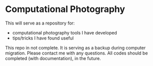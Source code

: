 # Computational Photography
This will serve as a repository for:
- computational photography tools I have developed 
- tips/tricks I have found useful

This repo in not complete.  It is serving as a backup during computer migration.  Please contact me with any questions.  All codes should be completed (with documentation), in the future.